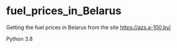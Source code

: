 # fuel_prices_in_Belarus

Getting the fuel prices in Belarus from the site https://azs.a-100.by/

Python 3.8